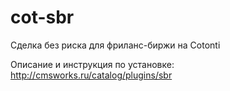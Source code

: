 cot-sbr
=======

Сделка без риска для фриланс-биржи на Cotonti

Описание и инструкция по установке: http://cmsworks.ru/catalog/plugins/sbr
